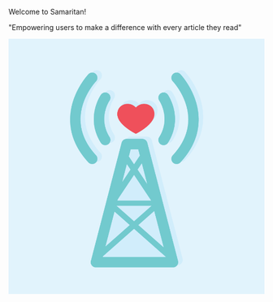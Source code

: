 Welcome to Samaritan!

"Empowering users to make a difference with every article they read"

![Screenshot](Samaritan_icon-02.png) 

